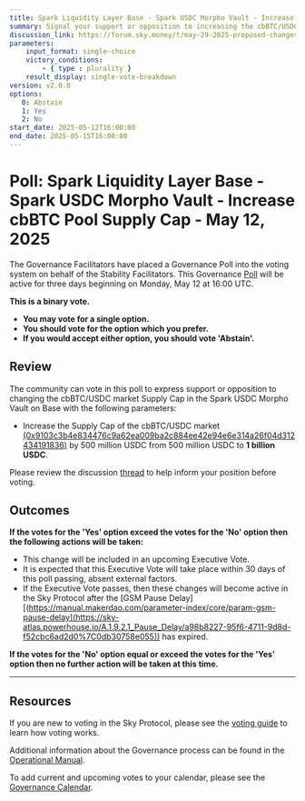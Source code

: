 ```yaml
---
title: Spark Liquidity Layer Base - Spark USDC Morpho Vault - Increase cbBTC Pool Supply Cap - May 12, 2025
summary: Signal your support or opposition to increasing the cbBTC/USDC market Supply Cap in the Spark USDC Morpho vault which forms part of the Spark Liquidity Layer on Base.
discussion_link: https://forum.sky.money/t/may-29-2025-proposed-changes-to-spark-for-upcoming-spell/26372
parameters:
    input_format: single-choice
    victory_conditions:
        - { type : plurality }
    result_display: single-vote-breakdown
version: v2.0.0
options:
   0: Abstain
   1: Yes
   2: No
start_date: 2025-05-12T16:00:00
end_date: 2025-05-15T16:00:00
---
```

# Poll: Spark Liquidity Layer Base - Spark USDC Morpho Vault - Increase cbBTC Pool Supply Cap - May 12, 2025

The Governance Facilitators have placed a Governance Poll into the voting system on behalf of the Stability Facilitators. This Governance [Poll](https://sky-atlas.powerhouse.io/#A.1.9.1_Operational_Weekly_Cycle-b189fa17-57a9-4d4e-9780-0ce4efd94211%7C0db30308) will be active for three days beginning on Monday, May 12 at 16:00 UTC.

**This is a binary vote.**

- **You may vote for a single option.**
- **You should vote for the option which you prefer.**
- **If you would accept either option, you should vote 'Abstain'.**

## Review

The community can vote in this poll to express support or opposition to changing the cbBTC/USDC market Supply Cap in the Spark USDC Morpho Vault on Base with the following parameters:

- Increase the Supply Cap of the cbBTC/USDC market [(0x9103c3b4e834476c9a62ea009ba2c884ee42e94e6e314a26f04d312434191836)](https://app.morpho.org/base/market/0x9103c3b4e834476c9a62ea009ba2c884ee42e94e6e314a26f04d312434191836/cbbtc-usdc) by 500 million USDC from 500 million USDC to **1 billion USDC**.

Please review the discussion [thread](https://forum.sky.money/t/may-29-2025-proposed-changes-to-spark-for-upcoming-spell/26372) to help inform your position before voting.

## Outcomes

**If the votes for the 'Yes' option exceed the votes for the 'No' option then the following actions will be taken:**

- This change will be included in an upcoming Executive Vote.
- It is expected that this Executive Vote will take place within 30 days of this poll passing, absent external factors.
- If the Executive Vote passes, then these changes will become active in the Sky Protocol after the [GSM Pause Delay][(https://manual.makerdao.com/parameter-index/core/param-gsm-pause-delay](https://sky-atlas.powerhouse.io/A.1.9.2.1_Pause_Delay/a98b8227-95f6-4711-9d8d-f52cbc6ad2d0%7C0db30758e055)) has expired.

**If the votes for the 'No' option equal or exceed the votes for the 'Yes' option then no further action will be taken at this time.**

---

## Resources

If you are new to voting in the Sky Protocol, please see the [voting guide](https://manual.makerdao.com/governance/voting-in-makerdao/on-chain-governance) to learn how voting works.

Additional information about the Governance process can be found in the [Operational Manual](https://manual.makerdao.com).

To add current and upcoming votes to your calendar, please see the [Governance Calendar](https://manual.makerdao.com/makerdao/calendars/governance-calendar).
